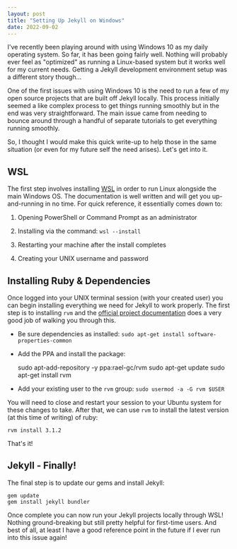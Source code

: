 ```yaml
---
layout: post
title: "Setting Up Jekyll on Windows"
date: 2022-09-02
---
```





I've recently been playing around with using Windows 10 as my daily operating system. So far, it has been going fairly well. Nothing will probably ever feel as "optimized" as running a Linux-based system but it works well for my current needs. Getting a Jekyll development environment setup was a different story though...



One of the first issues with using Windows 10 is the need to run a few of my open source projects that are built off Jekyll locally. This process initially seemed a like complex process to get things running smoothly but in the end was very straightforward. The main issue came from needing to bounce around through a handful of separate tutorials to get everything running smoothly.



So, I thought I would make this quick write-up to help those in the same situation (or even for my future self the need arises). Let's get into it.



## WSL



The first step involves installing [WSL](https://docs.microsoft.com/en-us/windows/wsl/install) in order to run Linux alongside the main Windows OS. The documentation is well written and will get you up-and-running in no time. For quick reference, it essentially comes down to:



1. Opening PowerShell or Command Prompt as an administrator

2. Installing via the command: `wsl --install`

3. Restarting your machine after the install completes

4. Creating your UNIX username and password



## Installing Ruby & Dependencies



Once logged into your UNIX terminal session (with your created user) you can begin installing everything we need for Jekyll to work properly. The first step is to installing `rvm` and the [official project documentation](https://github.com/rvm/ubuntu_rvm) does a very good job of walking you through this.



- Be sure dependencies as installed: `sudo apt-get install software-properties-common`

- Add the PPA and install the package:





    sudo apt-add-repository -y ppa:rael-gc/rvm
    sudo apt-get update
    sudo apt-get install rvm





- Add your existing user to the `rvm` group: `sudo usermod -a -G rvm $USER`



You will need to close and restart your session to your Ubuntu system for these changes to take. After that, we can use `rvm` to install the latest version (at this time of writing) of ruby:





    rvm install 3.1.2





That's it!



## Jekyll - Finally!



The final step is to update our gems and install Jekyll:





    gem update
    gem install jekyll bundler





Once complete you can now run your Jekyll projects locally through WSL! Nothing ground-breaking but still pretty helpful for first-time users. And best of all, at least I have a good reference point in the future if I ever run into this issue again!

